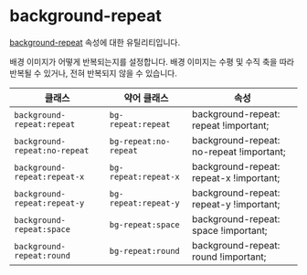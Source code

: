 # background-repeat

[background-repeat](https://developer.mozilla.org/en-US/docs/Web/CSS/background-repeat) 속성에 대한 유틸리티입니다.

배경 이미지가 어떻게 반복되는지를 설정합니다. 배경 이미지는 수평 및 수직 축을 따라 반복될 수 있거나, 전혀 반복되지 않을 수 있습니다.

<table>
  <thead>
    <tr>
      <th scope="col">클래스</th>
      <th scope="col">약어 클래스</th>
      <th scope="col">속성</th>
    </tr>
  </thead>
<tbody>
  <!-- background-repeat:repeat -->
  <tr>
    <td><code>background-repeat:repeat</code></td>
    <td>
      <code>bg-repeat:repeat</code>
    </td>
    <td>
      <span class="code">background-repeat: repeat !important;</span>
    </td>
  </tr>

  <!-- background-repeat:no-repeat -->
  <tr>
    <td><code>background-repeat:no-repeat</code></td>
    <td>
      <code>bg-repeat:no-repeat</code>
    </td>
    <td>
      <span class="code">background-repeat: no-repeat !important;</span>
    </td>
  </tr>

  <!-- background-repeat:repeat-x -->
  <tr>
    <td><code>background-repeat:repeat-x</code></td>
    <td>
      <code>bg-repeat:repeat-x</code>
    </td>
    <td>
      <span class="code">background-repeat: repeat-x !important;</span>
    </td>
  </tr>

  <!-- background-repeat:repeat-y -->
  <tr>
    <td><code>background-repeat:repeat-y</code></td>
    <td>
      <code>bg-repeat:repeat-y</code>
    </td>
    <td>
      <span class="code">background-repeat: repeat-y !important;</span>
    </td>
  </tr>

  <!-- background-repeat:space -->
  <tr>
    <td><code>background-repeat:space</code></td>
    <td>
      <code>bg-repeat:space</code>
    </td>
    <td>
      <span class="code">background-repeat: space !important;</span>
    </td>
  </tr>

  <!-- background-repeat:round -->
  <tr>
    <td><code>background-repeat:round</code></td>
    <td>
      <code>bg-repeat:round</code>
    </td>
    <td>
      <span class="code">background-repeat: round !important;</span>
    </td>
  </tr>
</tbody>

</table>

